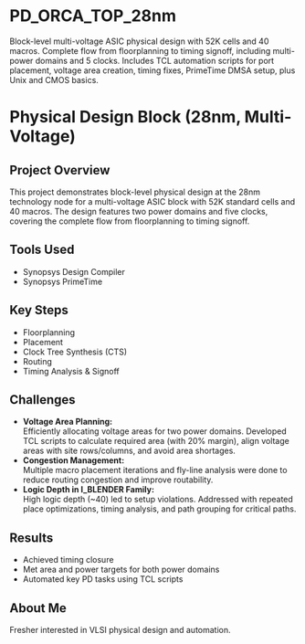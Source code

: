 # PD_ORCA_TOP_28nm
Block-level multi-voltage ASIC physical design with 52K cells and 40 macros. Complete flow from floorplanning to timing signoff, including multi-power domains and 5 clocks. Includes TCL automation scripts for port placement, voltage area creation, timing fixes, PrimeTime DMSA setup, plus Unix and CMOS basics.

# Physical Design Block (28nm, Multi-Voltage)

## Project Overview
This project demonstrates block-level physical design at the 28nm technology node for a multi-voltage ASIC block with 52K standard cells and 40 macros. The design features two power domains and five clocks, covering the complete flow from floorplanning to timing signoff.

## Tools Used
- Synopsys Design Compiler
- Synopsys PrimeTime

## Key Steps
- Floorplanning
- Placement
- Clock Tree Synthesis (CTS)
- Routing
- Timing Analysis & Signoff

## Challenges
- **Voltage Area Planning:**  
  Efficiently allocating voltage areas for two power domains. Developed TCL scripts to calculate required area (with 20% margin), align voltage areas with site rows/columns, and avoid area shortages.
- **Congestion Management:**  
  Multiple macro placement iterations and fly-line analysis were done to reduce routing congestion and improve routability.
- **Logic Depth in I_BLENDER Family:**  
  High logic depth (~40) led to setup violations. Addressed with repeated place optimizations, timing analysis, and path grouping for critical paths.

## Results
- Achieved timing closure
- Met area and power targets for both power domains
- Automated key PD tasks using TCL scripts

## About Me
Fresher interested in VLSI physical design and automation.
